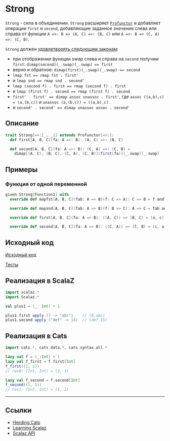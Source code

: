 # Strong

`Strong` - сила в объединении. `Strong` расширяет [`Profunctor`](profunctor) и добавляет операции `first` и `second`,
добавляющие заданное значение слева или справа от функции 
`A =>: B => (A, C) =>: (B, C)` или `A =>: B => (C, A) =>: (C, B)`.

`Strong` должен [удовлетворять следующим законам](https://gitflic.ru/project/artemkorsakov/scalabook/blob?file=examples%2Fsrc%2Ftest%2Fscala%2Ftypeclass%2Farrow%2FStrongLaw.scala):
- при отображении функции swap слева и справа на `second` получим `first`: `dimap(second)(_.swap)(_.swap) == first`
- верно и обратное: `dimap(first)(_.swap)(_.swap) == second`
- `lmap fst == rmap fst . first'`
- и `lmap snd == rmap snd . second'`
- `lmap (second f) . first == rmap (second f) . first`
- и `lmap (first f) . second == rmap (first f) . second`
- `first' . first' == dimap assoc unassoc . first'`, где `assoc ((a,b),c) = (a,(b,c))` и `unassoc (a,(b,c)) = ((a,b),c)`
- и `second' . second' == dimap unassoc assoc . second'`


## Описание

```scala
trait Strong[=>:[_, _]] extends Profunctor[=>:]:
  def first[A, B, C](fa: A =>: B): (A, C) =>: (B, C)

  def second[A, B, C](fa: A =>: B): (C, A) =>: (C, B) =
    dimap[(A, C), (B, C), (C, A), (C, B)](first(fa))(_.swap)(_.swap)
```

## Примеры

### Функция от одной переменной

```scala
given Strong[Function1] with
  override def mapfst[A, B, C](fab: A => B)(f: C => A): C => B = f andThen fab

  override def mapsnd[A, B, C](fab: A => B)(f: B => C): A => C = fab andThen f

  override def first[A, B, C](fa: A => B): ((A, C)) => (B, C) = (a, c) => (fa(a), c)

  override def second[A, B, C](fa: A => B): ((C, A)) => (C, B) = (c, a) => (c, fa(a))
```

## Исходный код

[Исходный код](https://gitflic.ru/project/artemkorsakov/scalabook/blob?file=examples%2Fsrc%2Fmain%2Fscala%2Ftypeclass%2Farrow%2FStrong.scala&plain=1)

[Тесты](https://gitflic.ru/project/artemkorsakov/scalabook/blob?file=examples%2Fsrc%2Ftest%2Fscala%2Ftypeclass%2Farrow%2FStrongSuite.scala)


## Реализация в ScalaZ

```scala
import scalaz.*
import Scalaz.*

val plus1 = (_: Int) + 1

plus1.first apply (7 -> "abc")    // (8,abc)
plus1.second apply ("def" -> 14)  // (def,15)
```


## Реализация в Cats

```scala
import cats.*, cats.data.*, cats.syntax.all.*

lazy val f = (_:Int) + 1
lazy val f_first = f.first[Int]
f_first((1, 1))
// res0: (Int, Int) = (2, 1)

lazy val f_second = f.second[Int]
f_second((1, 1))
// res1: (Int, Int) = (1, 2)
```


---

## Ссылки

- [Herding Cats](http://eed3si9n.com/herding-cats/Arrow.html)
- [Learning Scalaz](http://eed3si9n.com/learning-scalaz/Arrow.html)
- [Scalaz API](https://javadoc.io/doc/org.scalaz/scalaz-core_3/7.3.6/scalaz/Strong.html)
